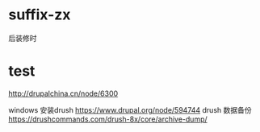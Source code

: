 # suffix-zx
后装修时
# test
http://drupalchina.cn/node/6300

windows 安装drush
https://www.drupal.org/node/594744
drush 数据备份 https://drushcommands.com/drush-8x/core/archive-dump/

